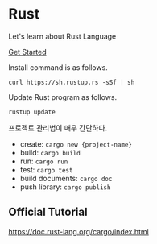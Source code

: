 # Rust

Let's learn about Rust Language

[Get Started](https://www.rust-lang.org/learn/get-started)

Install command is as follows.
```
curl https://sh.rustup.rs -sSf | sh
```

Update Rust program as follows.
```
rustup update
```

프로젝트 관리법이 매우 간단하다.
* create: `cargo new {project-name}`
* build: `cargo build`
* run: `cargo run`
* test: `cargo test`
* build documents: `cargo doc`
* push library: `cargo publish`

## Official Tutorial

https://doc.rust-lang.org/cargo/index.html

